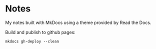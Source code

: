 # Notes

My notes built with MkDocs using a theme provided by Read the Docs.

Build and publish to github pages:

`mkdocs gh-deploy --clean`
